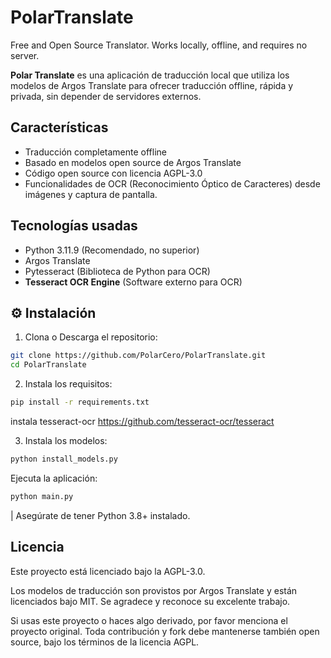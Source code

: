 # PolarTranslate
Free and Open Source Translator. Works locally, offline, and requires no server.


**Polar Translate** es una aplicación de traducción local que utiliza los modelos de Argos Translate para ofrecer traducción offline, rápida y privada, sin depender de servidores externos.

## Características

- Traducción completamente offline
- Basado en modelos open source de Argos Translate
- Código open source con licencia AGPL-3.0
- Funcionalidades de OCR (Reconocimiento Óptico de Caracteres) desde imágenes y captura de pantalla.

## Tecnologías usadas

- Python 3.11.9 (Recomendado, no superior)
- Argos Translate
- Pytesseract (Biblioteca de Python para OCR)
- **Tesseract OCR Engine** (Software externo para OCR)

## ⚙️ Instalación

1. Clona o Descarga el repositorio:

```bash
git clone https://github.com/PolarCero/PolarTranslate.git
cd PolarTranslate
```

2. Instala los requisitos:

```bash
pip install -r requirements.txt
```

instala tesseract-ocr
https://github.com/tesseract-ocr/tesseract

3. Instala los modelos:

```bash
python install_models.py
```


Ejecuta la aplicación:

```bash
python main.py
```
|   Asegúrate de tener Python 3.8+ instalado.

## Licencia
Este proyecto está licenciado bajo la AGPL-3.0.

Los modelos de traducción son provistos por Argos Translate y están licenciados bajo MIT. Se agradece y reconoce su excelente trabajo.

Si usas este proyecto o haces algo derivado, por favor menciona el proyecto original. Toda contribución y fork debe mantenerse también open source, bajo los términos de la licencia AGPL.
